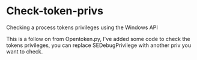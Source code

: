 # Check-token-privs
Checking a process tokens privileges using the Windows API 

This is a follow on from Opentoken.py, I've added some code to check the tokens privileges, you can replace SEDebugPrivilege with another priv you want to check.
